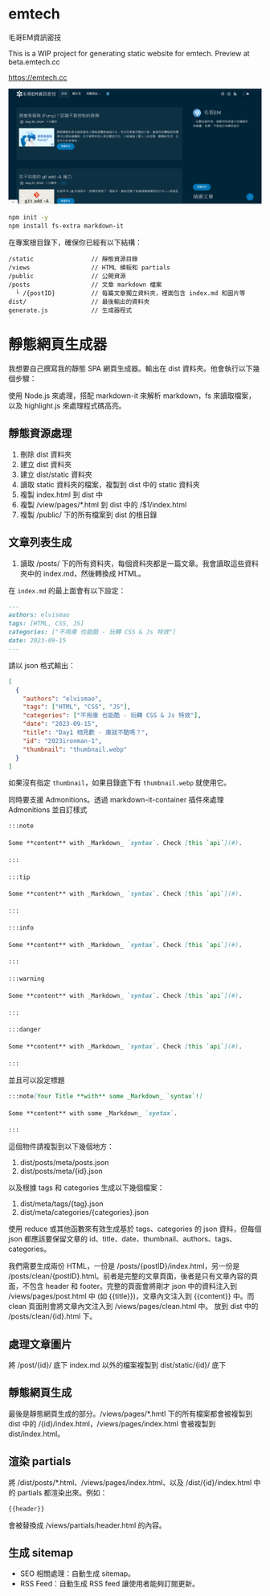 # emtech
毛哥EM資訊密技

This is a WIP project for generating static website for emtech. Preview at beta.emtech.cc

<https://emtech.cc>

![](demo.png)

```bash
npm init -y
npm install fs-extra markdown-it
```


在專案根目錄下，確保你已經有以下結構：

```plaintext
/static                // 靜態資源目錄
/views                 // HTML 模板和 partials
/public                // 公開資源
/posts                 // 文章 markdown 檔案
  └ /{postID}          // 每篇文章獨立資料夾，裡面包含 index.md 和圖片等
dist/                  // 最後輸出的資料夾
generate.js            // 生成器程式
```

# 靜態網頁生成器

我想要自己撰寫我的靜態 SPA 網頁生成器。輸出在 dist 資料夾。他會執行以下幾個步驟：

使用 Node.js 來處理，搭配 markdown-it 來解析 markdown，fs 來讀取檔案，以及 highlight.js 來處理程式碼高亮。
## 靜態資源處理

1. 刪除 dist 資料夾
2. 建立 dist 資料夾
3. 建立 dist/static 資料夾
4. 讀取 static 資料夾的檔案，複製到 dist 中的 static 資料夾
5. 複製 index.html 到 dist 中
6. 複製 /view/pages/*.html 到 dist 中的 /$1/index.html
7. 複製 /public/ 下的所有檔案到 dist 的根目錄

## 文章列表生成


1. 讀取 /posts/ 下的所有資料夾，每個資料夾都是一篇文章。我會讀取這些資料夾中的 index.md，然後轉換成 HTML。

在 `index.md` 的最上面會有以下設定：

```markdown
---
authors: elvismao
tags: [HTML, CSS, JS]
categories: ["不用庫 也能酷 - 玩轉 CSS & Js 特效"]
date: 2023-09-15
---
```

請以 json 格式輸出：

```json
[
  {
    "authors": "elvismao",
    "tags": ["HTML", "CSS", "JS"],
    "categories": ["不用庫 也能酷 - 玩轉 CSS & Js 特效"],
    "date": "2023-09-15",
    "title": "Day1 相見歡 - 庫就不酷嗎？",
    "id": "2023ironman-1",
    "thumbnail": "thumbnail.webp"
  }
]
```

如果沒有指定 `thumbnail`，如果目錄底下有 `thumbnail.webp` 就使用它。

同時要支援 Admonitions。透過 markdown-it-container 插件來處理 Admonitions 並自訂樣式

```markdown
:::note

Some **content** with _Markdown_ `syntax`. Check [this `api`](#).

:::

:::tip

Some **content** with _Markdown_ `syntax`. Check [this `api`](#).

:::

:::info

Some **content** with _Markdown_ `syntax`. Check [this `api`](#).

:::

:::warning

Some **content** with _Markdown_ `syntax`. Check [this `api`](#).

:::

:::danger

Some **content** with _Markdown_ `syntax`. Check [this `api`](#).

:::
```

並且可以設定標題

```markdown
:::note[Your Title **with** some _Markdown_ `syntax`!]

Some **content** with some _Markdown_ `syntax`.

:::
```

這個物件請複製到以下幾個地方：

1. dist/posts/meta/posts.json
2. dist/posts/meta/{id}.json

以及根據 tags 和 categories 生成以下幾個檔案：

1. dist/meta/tags/{tag}.json
2. dist/meta/categories/{categories}.json

使用 reduce 或其他函數來有效生成基於 tags、categories 的 json 資料，但每個 json 都應該要保留文章的 id、title、date、thumbnail、authors、tags、categories。

我們需要生成兩份 HTML，一份是 /posts/{postID}/index.html，另一份是 /posts/clean/{postID}.html。前者是完整的文章頁面，後者是只有文章內容的頁面，不包含 header 和 footer。完整的頁面會將剛才 json 中的資料注入到 /views/pages/post.html 中 (如 {{title}})，文章內文注入到 {{content}} 中。而 clean 頁面則會將文章內文注入到 /views/pages/clean.html 中。
放到 dist 中的 /posts/clean/{id}.html 下。

## 處理文章圖片

將 /post/{id}/ 底下 index.md 以外的檔案複製到 dist/static/{id}/ 底下


## 靜態網頁生成

最後是靜態網頁生成的部分。/views/pages/*.hmtl 下的所有檔案都會被複製到 dist 中的 /{id}/index.html，/views/pages/index.html 會被複製到 dist/index.html。

## 渲染 partials

將 /dist/posts/*.html、/views/pages/index.html、以及 /dist/{id}/index.html 中的 partials 都渲染出來。例如：

```html
{{header}}
```

會被替換成 /views/partials/header.html 的內容。

## 生成 sitemap

* SEO 相關處理：自動生成 sitemap。
* RSS Feed：自動生成 RSS feed 讓使用者能夠訂閱更新。